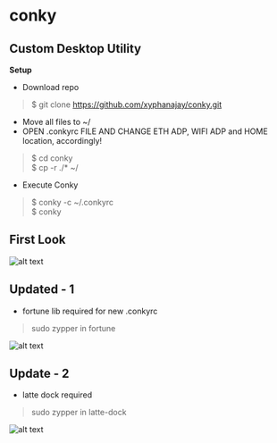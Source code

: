 # conky
## **Custom Desktop Utility**
**Setup**
- Download repo   
> $ git clone https://github.com/xyphanajay/conky.git   
- Move all files to ~/   
- OPEN .conkyrc FILE AND CHANGE ETH ADP, WIFI ADP and HOME location, accordingly!
> $ cd conky   
> $ cp -r ./* ~/
- Execute Conky   
> $ conky -c ~/.conkyrc   
> $ conky

## **First Look**   
  
![alt text](https://github.com/xyphanajay/conky/blob/master/Screenshot.png)

## **Updated - 1**   
- fortune lib required for new .conkyrc  
> sudo zypper in fortune     

![alt text](https://github.com/xyphanajay/conky/blob/master/Screenshot2.png)

## **Update - 2**  
- latte dock required
> sudo zypper in latte-dock   

![alt text](https://github.com/xyphanajay/conky/blob/master/Screenshot3.png)
